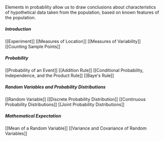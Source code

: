 Elements in probability allow us to draw conclusions about characteristics of hypothetical data taken from the population, based on known features of the population.

##### Introduction
[[Experiment]]
[[Measures of Location]]
[[Measures of Variability]]
[[Counting Sample Points]]

##### Probability
[[Probability of an Event]]
[[Addition Rule]]
[[Conditional Probability, Independence, and the Product Rule]]
[[Baye's Rule]]

##### Random Variables and Probability Distributions 
[[Random Variable]]
[[Discrete Probability Distribution]]
[[Continuous Probability Distributions]]
[[Joint Probability Distributions]]

##### Mathematical Expectation
[[Mean of a Random Variable]]
[[Variance and Covariance of Random Variables]]